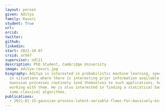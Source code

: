 ```yaml
---
layout: person
given: Aditya
family: Ravuri
student: True
url: 
orcid:
twitter: 
github: 
linkedin: 
start: 2021-10-07
crsid: ar847
supervisor: ndl21
description: PhD Student, Cambridge University
image: aditya-ravuri.jpg
biography: Aditya is interested in probabilistic machine learning, specifically
  in situations where there is interesting prior information available. As
  Gaussian processes routinely lend themselves to such applications, he enjoys
  working with them. He is also interested in finding a statistical basis for
  some classical algorithms.
publications:
  - 2021-01-15-gaussian-process-latent-variable-flows-for-massively-missing-data
---
```


